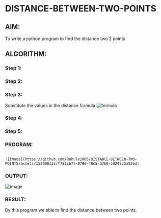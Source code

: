 # DISTANCE-BETWEEN-TWO-POINTS

## AIM:
To write a python program to find the distance two 2 points
## ALGORITHM:
### Step 1: 
### Step 2: 
### Step 3: 
Substitute the values in the distance formula  ![formula](/formula.JPG)
### Step 4: 
### Step 5: 
### PROGRAM:
```

![image](https://github.com/Rahulv2005/DISTANCE-BETWEEN-TWO-POINTS/assets/152600335/f781cb77-979e-48c8-a760-50242c5a826d)
```


### OUTPUT:
![image](https://github.com/Rahulv2005/DISTANCE-BETWEEN-TWO-POINTS/assets/152600335/a8ec5ea2-14f3-45b4-8351-519954c0ce0e)



### RESULT:
By this program we able to find the distance between two points.
